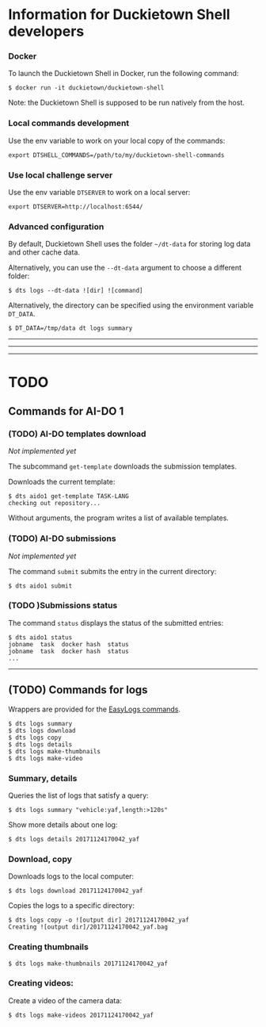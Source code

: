 
# Information for Duckietown Shell developers

### Docker

To launch the Duckietown Shell in Docker, run the following command:

    $ docker run -it duckietown/duckietown-shell
    
Note: the Duckietown Shell is supposed to be run natively from the host.

### Local commands development

Use the env variable to work on your local copy of the commands:

    export DTSHELL_COMMANDS=/path/to/my/duckietown-shell-commands
 
### Use local challenge server

Use the env variable `DTSERVER` to work on a local server:

    export DTSERVER=http://localhost:6544/
 

### Advanced configuration

By default, Duckietown Shell uses the folder `~/dt-data` for storing log data and other cache data.

Alternatively, you can use the `--dt-data` argument to choose a different folder:

    $ dts logs --dt-data ![dir] ![command]

Alternatively, the directory can be specified using the environment variable `DT_DATA`.

    $ DT_DATA=/tmp/data dt logs summary



---------

---------

---------


# TODO

##  Commands for AI-DO 1 

### (TODO) AI-DO templates download

*Not implemented yet*

The subcommand `get-template` downloads the submission templates.

Downloads the current template:

    $ dts aido1 get-template TASK-LANG
    checking out repository...

Without arguments, the program writes a list of available templates.


### (TODO) AI-DO submissions

*Not implemented yet*

The command `submit` submits the entry in the current directory:

    $ dts aido1 submit

### (TODO )Submissions status

The command `status` displays the status of the submitted entries:

    $ dts aido1 status
    jobname  task  docker hash  status
    jobname  task  docker hash  status
    ...

-----------------------


## (TODO) Commands for logs

Wrappers are provided for the [EasyLogs commands][easy_logs].

    $ dts logs summary
    $ dts logs download
    $ dts logs copy
    $ dts logs details
    $ dts logs make-thumbnails
    $ dts logs make-video

[easy_logs]: https://docs.duckietown.org/software_devel/out/easy_logs.html

### Summary, details

Queries the list of logs that satisfy a query:

    $ dts logs summary "vehicle:yaf,length:>120s"

Show more details about one log:

    $ dts logs details 20171124170042_yaf

### Download, copy

Downloads logs to the local computer:

    $ dts logs download 20171124170042_yaf

Copies the logs to a specific directory:

    $ dts logs copy -o ![output dir] 20171124170042_yaf
    Creating ![output dir]/20171124170042_yaf.bag

### Creating thumbnails

    $ dts logs make-thumbnails 20171124170042_yaf

### Creating videos:

Create a video of the camera data:

    $ dts logs make-videos 20171124170042_yaf
